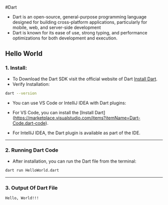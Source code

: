 #Dart


- Dart is an open-source, general-purpose programming language designed for building cross-platform applications, particularly for mobile, web, and server-side development
- Dart is known for its ease of use, strong typing, and performance optimizations for both development and execution.

## Hello World

### 1. Install:

- To Download the Dart SDK visit the official website of Dart [Install Dart](https://dart.dev/get-dart). 
-  Verify Installation:
```bash
dart --version
```
- You can use VS Code or IntelliJ IDEA with Dart plugins:

- For VS Code, you can install the [Install Dart] (https://marketplace.visualstudio.com/items?itemName=Dart-Code.dart-code).

- For IntelliJ IDEA, the Dart plugin is available as part of the IDE. 

---

### 2. Running Dart Code

- After installation, you can run the Dart file from the terminal:

```bash
dart run HelloWorld.dart
```
---

### 3. Output Of Dart File

```bash
Hello, World!!!
```


